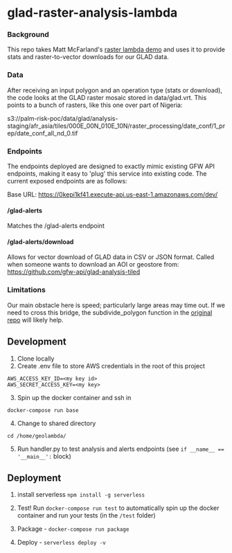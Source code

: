 # glad-raster-analysis-lambda

### Background

This repo takes Matt McFarland's [raster lambda demo](https://github.com/mmcfarland/foss4g-lambda-demo) and uses it to provide stats and raster-to-vector downloads for our GLAD data.

### Data

After receiving an input polygon and an operation type (stats or download), the code looks at the GLAD raster mosaic stored in data/glad.vrt. This points to a bunch of rasters, like this one over part of Nigeria: 

s3://palm-risk-poc/data/glad/analysis-staging/afr_asia/tiles/000E_00N_010E_10N/raster_processing/date_conf/1_prep/date_conf_all_nd_0.tif

### Endpoints

The endpoints deployed are designed to exactly mimic existing GFW API endpoints, making it easy to 'plug' this service into existing code. The current exposed endpoints are as follows:

Base URL:
https://0kepi1kf41.execute-api.us-east-1.amazonaws.com/dev/

#### /glad-alerts

Matches the /glad-alerts endpoint

#### /glad-alerts/download

Allows for vector download of GLAD data in CSV or JSON format. Called when someone wants to download an AOI or geostore from: https://github.com/gfw-api/glad-analysis-tiled

### Limitations

Our main obstacle here is speed; particularly large areas may time out. If we need to cross this bridge, the subdivide_polygon function in the [original repo](https://github.com/mmcfarland/foss4g-lambda-demo/blob/master/handler.py#L63) will likely help.


## Development
1. Clone locally
2. Create .env file to store AWS credentials in the root of this project
```
AWS_ACCESS_KEY_ID=<my key id>
AWS_SECRET_ACCESS_KEY=<my key>
```
3. Spin up the docker container and ssh in
```
docker-compose run base
```

4. Change to shared directory
```
cd /home/geolambda/
```

5. Run handler.py to test analysis and alerts endpoints (see `if __name__ == '__main__':` block)


## Deployment
1. install serverless `npm install -g serverless`

2. Test! Run `docker-compose run test` to automatically spin up the docker container and run your tests (in the `/test` folder)

3. Package - `docker-compose run package`

4. Deploy - `serverless deploy -v`

